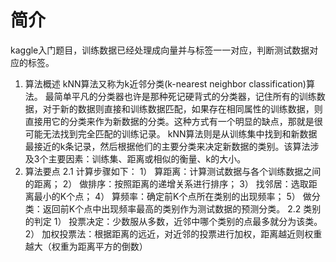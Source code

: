 # 简介  
kaggle入门题目，训练数据已经处理成向量并与标签一一对应，判断测试数据对应的标签。
1.	算法概述
kNN算法又称为k近邻分类(k-nearest neighbor classification)算法。
最简单平凡的分类器也许是那种死记硬背式的分类器，记住所有的训练数据，对于新的数据则直接和训练数据匹配，如果存在相同属性的训练数据，则直接用它的分类来作为新数据的分类。这种方式有一个明显的缺点，那就是很可能无法找到完全匹配的训练记录。
kNN算法则是从训练集中找到和新数据最接近的k条记录，然后根据他们的主要分类来决定新数据的类别。该算法涉及3个主要因素：训练集、距离或相似的衡量、k的大小。
2.	算法要点
2.1	计算步骤如下：
1）	算距离：计算测试数据与各个训练数据之间的距离；
2）	做排序：按照距离的递增关系进行排序；
3）	找邻居：选取距离最小的K个点；
4）	算频率：确定前K个点所在类别的出现频率；
5）	做分类：返回前K个点中出现频率最高的类别作为测试数据的预测分类。
2.2	类别的判定
1）	投票决定：少数服从多数，近邻中哪个类别的点最多就分为该类。
2）	加权投票法：根据距离的远近，对近邻的投票进行加权，距离越近则权重越大（权重为距离平方的倒数）

